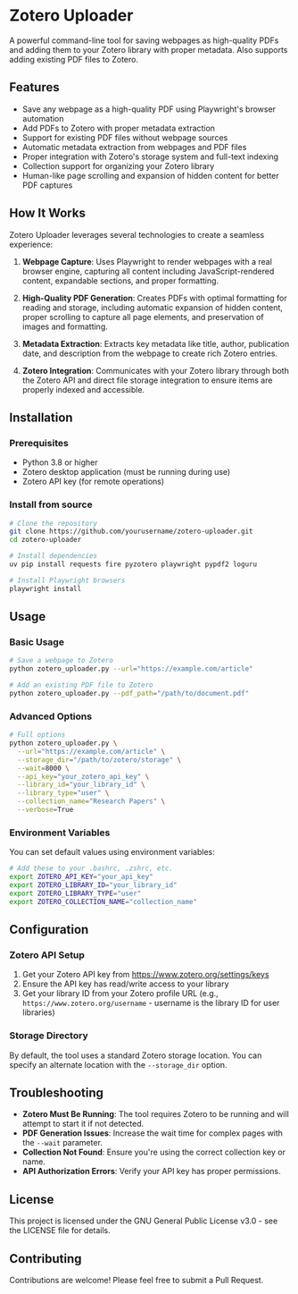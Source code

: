 # Zotero Uploader

A powerful command-line tool for saving webpages as high-quality PDFs and adding them to your Zotero library with proper metadata. Also supports adding existing PDF files to Zotero.

## Features

- Save any webpage as a high-quality PDF using Playwright's browser automation
- Add PDFs to Zotero with proper metadata extraction
- Support for existing PDF files without webpage sources
- Automatic metadata extraction from webpages and PDF files
- Proper integration with Zotero's storage system and full-text indexing
- Collection support for organizing your Zotero library
- Human-like page scrolling and expansion of hidden content for better PDF captures

## How It Works

Zotero Uploader leverages several technologies to create a seamless experience:

1. **Webpage Capture**: Uses Playwright to render webpages with a real browser engine, capturing all content including JavaScript-rendered content, expandable sections, and proper formatting.

2. **High-Quality PDF Generation**: Creates PDFs with optimal formatting for reading and storage, including automatic expansion of hidden content, proper scrolling to capture all page elements, and preservation of images and formatting.

3. **Metadata Extraction**: Extracts key metadata like title, author, publication date, and description from the webpage to create rich Zotero entries.

4. **Zotero Integration**: Communicates with your Zotero library through both the Zotero API and direct file storage integration to ensure items are properly indexed and accessible.

## Installation

### Prerequisites

- Python 3.8 or higher
- Zotero desktop application (must be running during use)
- Zotero API key (for remote operations)

### Install from source

```bash
# Clone the repository
git clone https://github.com/yourusername/zotero-uploader.git
cd zotero-uploader

# Install dependencies
uv pip install requests fire pyzotero playwright pypdf2 loguru

# Install Playwright browsers
playwright install
```

## Usage

### Basic Usage

```bash
# Save a webpage to Zotero
python zotero_uploader.py --url="https://example.com/article"

# Add an existing PDF file to Zotero
python zotero_uploader.py --pdf_path="/path/to/document.pdf"
```

### Advanced Options

```bash
# Full options
python zotero_uploader.py \
  --url="https://example.com/article" \
  --storage_dir="/path/to/zotero/storage" \
  --wait=8000 \
  --api_key="your_zotero_api_key" \
  --library_id="your_library_id" \
  --library_type="user" \
  --collection_name="Research Papers" \
  --verbose=True
```

### Environment Variables

You can set default values using environment variables:

```bash
# Add these to your .bashrc, .zshrc, etc.
export ZOTERO_API_KEY="your_api_key"
export ZOTERO_LIBRARY_ID="your_library_id"
export ZOTERO_LIBRARY_TYPE="user"
export ZOTERO_COLLECTION_NAME="collection_name"
```

## Configuration

### Zotero API Setup

1. Get your Zotero API key from https://www.zotero.org/settings/keys
2. Ensure the API key has read/write access to your library
3. Get your library ID from your Zotero profile URL (e.g., `https://www.zotero.org/username` - username is the library ID for user libraries)

### Storage Directory

By default, the tool uses a standard Zotero storage location. You can specify an alternate location with the `--storage_dir` option.

## Troubleshooting

- **Zotero Must Be Running**: The tool requires Zotero to be running and will attempt to start it if not detected.
- **PDF Generation Issues**: Increase the wait time for complex pages with the `--wait` parameter.
- **Collection Not Found**: Ensure you're using the correct collection key or name.
- **API Authorization Errors**: Verify your API key has proper permissions.

## License

This project is licensed under the GNU General Public License v3.0 - see the LICENSE file for details.

## Contributing

Contributions are welcome! Please feel free to submit a Pull Request.
